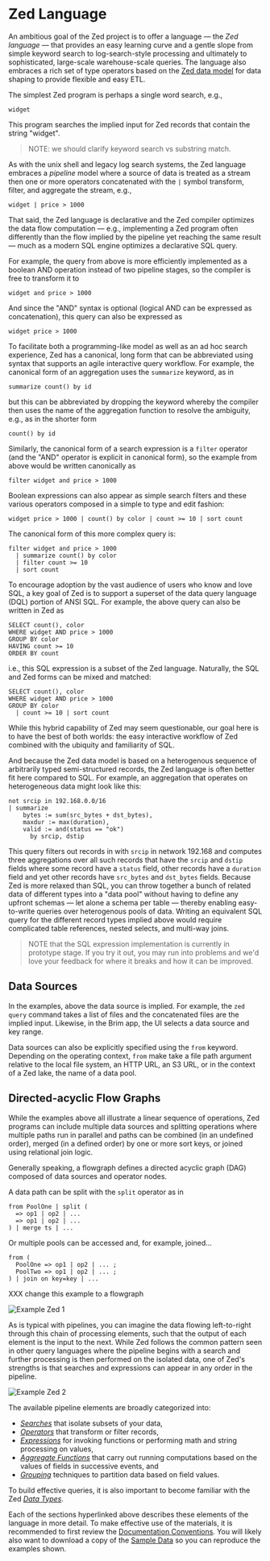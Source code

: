 # Zed Language

An ambitious goal of the Zed project is to offer a language
&mdash; the _Zed language_ &mdash;
that provides an easy learning curve and a gentle slope from simple keyword search
to log-search-style processing and ultimately to sophisticated, large-scale
warehouse-scale queries.  The language also embraces a rich set of type operators
based on the [Zed data model](../formats/zson.md) for data shaping
to provide flexible and easy ETL.

The simplest Zed program is perhaps a single word search, e.g.,
```
widget
```
This program searches the implied input for Zed records that
contain the string "widget".

> NOTE: we should clarify keyword search vs substring match.

As with the unix shell and legacy log search systems,
the Zed language embraces a _pipeline_ model where a source of data
is treated as a stream then one or more operators concatenated with
the `|` symbol transform, filter, and aggregate the stream, e.g.,
```
widget | price > 1000
```

That said, the Zed language is declarative and
the Zed compiler optimizes the data flow computation
&mdash; e.g., implementing a Zed program often differently than
the flow implied by the pipeline yet reaching the same result &mdash;
much as a modern SQL engine optimizes a declarative SQL query.

For example, the query from above is more efficiently implemented as
a boolean AND operation instead of two pipeline stages,
so the compiler is free to transform it to
```
widget and price > 1000
```
And since the "AND" syntax is optional (logical AND can be expressed as
concatenation), this query can also be expressed as
```
widget price > 1000
```

To facilitate both a programming-like model as well as an ad hoc search
experience, Zed has a canonical, long form that can be abbreviated
using syntax that supports an agile interactive query workflow.
For example, the canonical form of an aggregation uses the `summarize`
keyword, as in
```
summarize count() by id
```
but this can be abbreviated by dropping the keyword whereby the compiler then
uses the name of the aggregation function to resolve the ambiguity, e.g.,
as in the shorter form
```
count() by id
```
Similarly, the canonical form of a search expression is a `filter` operator
(and the "AND" operator is explicit in canonical form),
so the example from above would be written canonically as
```
filter widget and price > 1000
```
Boolean expressions can also appear as simple search filters and these various
operators composed in a simple to type and edit fashion:
```
widget price > 1000 | count() by color | count >= 10 | sort count
```
The canonical form of this more complex query is:
```
filter widget and price > 1000
  | summarize count() by color
  | filter count >= 10
  | sort count
```
To encourage adoption by the vast audience of users who know and love SQL,
a key goal of Zed is to support a superset of the data query language (DQL) portion
of ANSI SQL.  For example, the above query can also be written in Zed as
```
SELECT count(), color
WHERE widget AND price > 1000
GROUP BY color
HAVING count >= 10
ORDER BY count
```
i.e., this SQL expression is a subset of the Zed language.
Naturally, the SQL and Zed forms can be mixed and matched:
```
SELECT count(), color
WHERE widget AND price > 1000
GROUP BY color
  | count >= 10 | sort count
```
While this hybrid capability of Zed may seem questionable, our goal here
is to have the best of both worlds: the easy interactive workflow of Zed
combined with the ubiquity and familiarity of SQL.

And because the Zed data model
is based on a heterogenous sequence of arbitrarily typed semi-structured records,
the Zed language is often better fit here compared to SQL.  For example, an aggregation
that operates on heterogeneous data might look like this:
```
not srcip in 192.168.0.0/16
| summarize
    bytes := sum(src_bytes + dst_bytes),
    maxdur := max(duration),
    valid := and(status == "ok")
      by srcip, dstip
```
This query filters out records in with `srcip` in network 192.168
and computes three aggregations over all such records that have the `srcip` and `dstip`
fields where some record have a `status` field, other records
have a `duration` field and yet other records have
`src_bytes` and `dst_bytes` fields.  Because Zed is more relaxed than SQL,
you can throw together a bunch of related data of different types into a "data pool"
without having to define any upfront schemas
&mdash; let alone a schema per table &mdash;
thereby enabling easy-to-write queries over heterogenous pools of data.
Writing an equivalent SQL query for the different record types implied above
would require complicated table references, nested selects, and multi-way joins.

> NOTE that the SQL expression implementation is currently in prototype stage.
> If you try it out, you may run into problems and we'd love your
> feedback for where it breaks and how it can be improved.

## Data Sources

In the examples, above the data source is implied.  For example, the
`zed query` command takes a list of files and the concatenated files
are the implied input.  Likewise, in the Brim app, the UI selects a
data source and key range.

Data sources can also be explicitly specified using the `from` keyword.
Depending on the operating context, `from` make take a file path argument
relative to the local file system, an HTTP URL, an S3 URL, or in the
context of a Zed lake, the name of a data pool.

## Directed-acyclic Flow Graphs

While the examples above all illustrate a linear sequence of operations,
Zed programs can include multiple data sources and splitting operations
where multiple paths run in parallel and paths can be combined (in an
undefined order), merged (in a defined order) by one or more sort keys,
or joined using relational join logic.

Generally speaking, a flowgraph defines a directed acyclic graph (DAG) composed
of data sources and operator nodes.

A data path can be split with the `split` operator as in
```
from PoolOne | split (
  => op1 | op2 | ...
  => op1 | op2 | ...
) | merge ts | ...
```
Or multiple pools can be accessed and, for example, joined...
```
from (
  PoolOne => op1 | op2 | ... ;
  PoolTwo => op1 | op2 | ... ;
) | join on key=key | ...
```

XXX change this example to a flowgraph

![Example Zed 1](images/example-zed.png)

As is typical with pipelines, you can imagine the data flowing left-to-right
through this chain of processing elements, such that the output of each element
is the input to the next.  While Zed follows the common pattern seen in
other query languages where the pipeline begins with a search and further
processing is then performed on the isolated data, one of Zed's
strengths is that searches and expressions can appear in any order in the
pipeline.

![Example Zed 2](images/example-zed-operator-search.png)

The available pipeline elements are broadly categorized into:

* _[Searches](search-syntax/README.md)_ that isolate subsets of your data,
* _[Operators](operators/README.md)_ that transform or filter records,
* _[Expressions](expressions/README.md)_ for invoking functions or performing math and string processing on values,
* _[Aggregate Functions](aggregate-functions/README.md)_ that carry out running computations based on the values of fields in successive events, and
* _[Grouping](grouping/README.md)_ techniques to partition data based on field values.

To build effective queries, it is also important to become familiar with the
Zed _[Data Types](data-types/README.md)_.

Each of the sections hyperlinked above describes these elements of the language
in more detail. To make effective use of the materials, it is recommended to
first review the [Documentation Conventions](conventions/README.md). You will
likely also want to download a copy of the
[Sample Data](https://github.com/brimdata/zed-sample-data) so you can reproduce
the examples shown.
